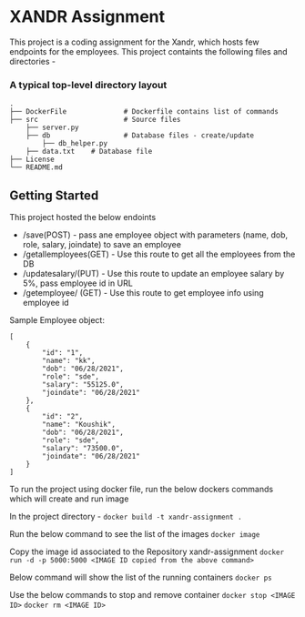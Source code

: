 XANDR Assignment 
==============================
This project is a coding assignment for the Xandr, which hosts few endpoints for the employees. This project containts the following files and directories - 
### A typical top-level directory layout

    .
    ├── DockerFile              # Dockerfile contains list of commands
    ├── src                     # Source files
    	├── server.py           
    	├── db                  # Database files - create/update
    		├── db_helper.py 
		├── data.txt    # Database file 
    ├── License
    └── README.md
	

Getting Started
------------
This project hosted the below endoints 
- /save(POST) - pass ane employee object with parameters (name, dob, role, salary, joindate) to save an employee
- /getallemployees(GET) - Use this route to get all the employees from the DB
- /updatesalary/<empid>(PUT) - Use this route to update an employee salary by 5%, pass employee id in URL
- /getemployee/<empid> (GET) - Use this route to get employee info using employee id

Sample Employee object:
```` 
[
    {
        "id": "1",
        "name": "kk",
        "dob": "06/28/2021",
        "role": "sde",
        "salary": "55125.0",
        "joindate": "06/28/2021"
    },
    {
        "id": "2",
        "name": "Koushik",
        "dob": "06/28/2021",
        "role": "sde",
        "salary": "73500.0",
        "joindate": "06/28/2021"
    }
]
```` 
To run the project using docker file, run the below dockers commands which will create and run image

In the project directory - 
`docker build -t xandr-assignment .`

Run the below command to see the list of the images
`docker image`

Copy the image id associated to the Repository xandr-assignment
`docker run -d -p 5000:5000 <IMAGE ID copied from the above command>`

Below command will show the list of the running containers 
`docker ps` 

Use the below commands to stop and remove container
`docker stop <IMAGE ID>`
`docker rm <IMAGE ID>`

